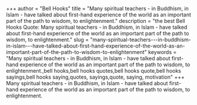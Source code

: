 +++
author = "Bell Hooks"
title = "Many spiritual teachers - in Buddhism, in Islam - have talked about first-hand experience of the world as an important part of the path to wisdom, to enlightenment."
description = "the best Bell Hooks Quote: Many spiritual teachers - in Buddhism, in Islam - have talked about first-hand experience of the world as an important part of the path to wisdom, to enlightenment."
slug = "many-spiritual-teachers---in-buddhism-in-islam---have-talked-about-first-hand-experience-of-the-world-as-an-important-part-of-the-path-to-wisdom-to-enlightenment"
keywords = "Many spiritual teachers - in Buddhism, in Islam - have talked about first-hand experience of the world as an important part of the path to wisdom, to enlightenment.,bell hooks,bell hooks quotes,bell hooks quote,bell hooks sayings,bell hooks saying,quotes, sayings,quote, saying, motivation"
+++
Many spiritual teachers - in Buddhism, in Islam - have talked about first-hand experience of the world as an important part of the path to wisdom, to enlightenment.
